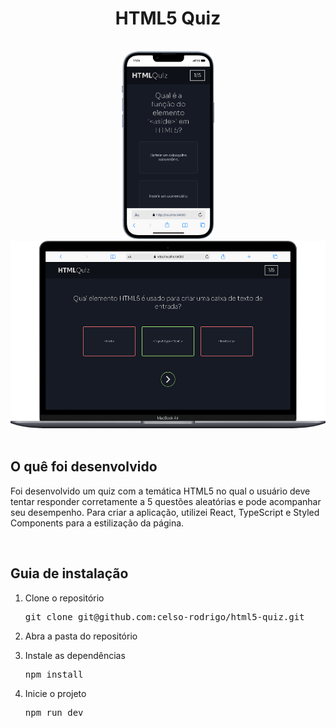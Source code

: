 <h1 align="center">HTML5 Quiz</h1>

<br/>

<div align="center">
<img height="300" src="https://github.com/celso-rodrigo/html5-quiz/blob/main/public/mobile-preview.png" />
<img height="300" src="https://github.com/celso-rodrigo/html5-quiz/blob/main/public/noteboo-preview.png" />
</div>

<br/>

<h2>O quê foi desenvolvido</h2>
<p>Foi desenvolvido um quiz com a temática HTML5 no qual o usuário deve tentar responder corretamente a 5 questões aleatórias e pode acompanhar seu desempenho. Para criar a aplicação, utilizei React, TypeScript e Styled Components para a estilização da página.<p>
  
<br/>

<h2>Guia de instalação</h2> 
<ol>
  <li>
    <p>Clone o repositório</p>
    <pre>git clone git@github.com:celso-rodrigo/html5-quiz.git</pre>
  </li>
  <li>
    <p>Abra a pasta do repositório</p>
  </li>
  <li>
    <p>Instale as dependências</p>
    <pre>npm install</pre>
  </li>
  <li>
    <p>Inicie o projeto</p>
    <pre>npm run dev</pre>
  </li>
</ol>
